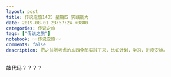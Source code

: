```yaml
---
layout: post
title: 传说之旅1405 星期四 实践能力 
date: 2019-08-01 23:57:24 +0800 
categories: 传说之旅 
tags: ["传说之旅"]
notebook: ☞☞传说之旅☜☜
comments: false
description: 把之前所考虑的东西全部实践下来，比如计划，学习，进度安排。
---
```


敲代码？？？？